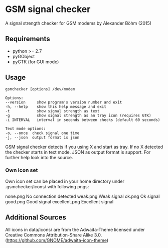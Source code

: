 # GSM signal checker

A signal strength checker for GSM modems by Alexander Böhm (2015)

## Requirements

* python >= 2.7
* pyGObject
* pyGTK (for GUI mode)

## Usage
	gsmchecker [options] /dev/modem

	Options:
	--version     show program's version number and exit
	-h, --help    show this help message and exit
	-t            show signal strength as text
	-g            show signal strength as an tray icon (requires GTK)
	-i INTERVAL   interval in seconds between checks (default 60 seconds)
	
	Text mode options:
	-o, --once  check signal one time
	-j, --json  output format is json

GSM signal checker detects if you using X and start as tray. If no X detected
the checker starts in text mode. JSON as output format is support. For further
help look into the source.

### Own icon set

Own icon set can be placed in your home directory under .gsmchecker/icons/ with
following pngs:

none.png	No connection detected
weak.png	Weak signal
ok.png		Ok signal
good.png	Good signal
excellent.png	Excellent signal

## Additional Sources

All icons in data/icons/ are from the Adwaita-Theme licensed under Creative
Commons Attribution-Share Alike 3.0.
(https://github.com/GNOME/adwaita-icon-theme)


